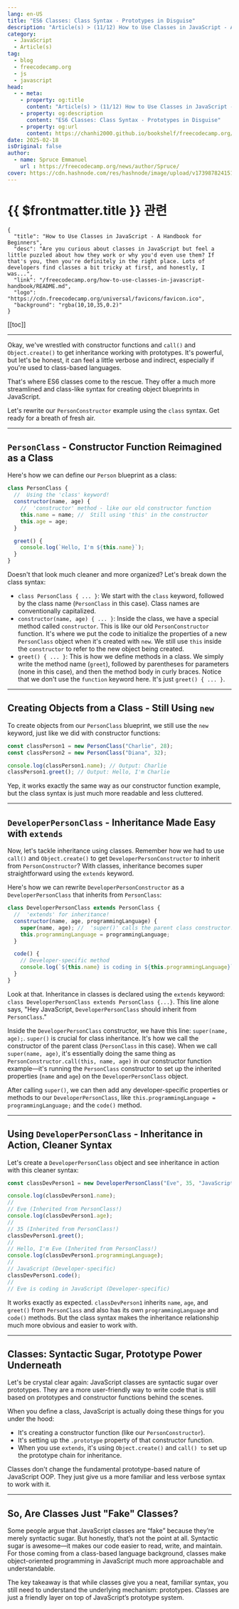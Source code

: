 ```yaml
---
lang: en-US
title: "ES6 Classes: Class Syntax - Prototypes in Disguise"
description: "Article(s) > (11/12) How to Use Classes in JavaScript - A Handbook for Beginners"
category:
  - JavaScript
  - Article(s)
tag:
  - blog
  - freecodecamp.org
  - js
  - javascript
head:
  - - meta:
    - property: og:title
      content: "Article(s) > (11/12) How to Use Classes in JavaScript - A Handbook for Beginners"
    - property: og:description
      content: "ES6 Classes: Class Syntax - Prototypes in Disguise"
    - property: og:url
      content: https://chanhi2000.github.io/bookshelf/freecodecamp.org/how-to-use-classes-in-javascript-handbook/es6-classes-class-syntax-prototypes-in-disguise.html
date: 2025-02-18
isOriginal: false
author:
  - name: Spruce Emmanuel
    url : https://freecodecamp.org/news/author/Spruce/
cover: https://cdn.hashnode.com/res/hashnode/image/upload/v1739878241514/a725b4af-8061-49c2-9575-2aa4096acb74.png
---
```


# {{ $frontmatter.title }} 관련

```component VPCard
{
  "title": "How to Use Classes in JavaScript - A Handbook for Beginners",
  "desc": "Are you curious about classes in JavaScript but feel a little puzzled about how they work or why you'd even use them? If that's you, then you're definitely in the right place. Lots of developers find classes a bit tricky at first, and honestly, I was...",
  "link": "/freecodecamp.org/how-to-use-classes-in-javascript-handbook/README.md",
  "logo": "https://cdn.freecodecamp.org/universal/favicons/favicon.ico",
  "background": "rgba(10,10,35,0.2)"
}
```

[[toc]]

---

<SiteInfo
  name="How to Use Classes in JavaScript - A Handbook for Beginners"
  desc="Are you curious about classes in JavaScript but feel a little puzzled about how they work or why you'd even use them? If that's you, then you're definitely in the right place. Lots of developers find classes a bit tricky at first, and honestly, I was..."
  url="https://freecodecamp.org/news/how-to-use-classes-in-javascript-handbook#heading-es6-classes-class-syntax-prototypes-in-disguise"
  logo="https://cdn.freecodecamp.org/universal/favicons/favicon.ico"
  preview="https://cdn.hashnode.com/res/hashnode/image/upload/v1739878241514/a725b4af-8061-49c2-9575-2aa4096acb74.png"/>


Okay, we've wrestled with constructor functions and `call()` and `Object.create()` to get inheritance working with prototypes. It's powerful, but let's be honest, it can feel a little verbose and indirect, especially if you're used to class-based languages.

That's where ES6 classes come to the rescue. They offer a much more streamlined and class-like syntax for creating object blueprints in JavaScript.

Let's rewrite our `PersonConstructor` example using the `class` syntax. Get ready for a breath of fresh air.

---

## `PersonClass` - Constructor Function Reimagined as a Class

Here's how we can define our `Person` blueprint as a class:

```js
class PersonClass {
  //  Using the 'class' keyword!
  constructor(name, age) {
    //  'constructor' method - like our old constructor function
    this.name = name; //  Still using 'this' in the constructor
    this.age = age;
  }

  greet() {
    console.log(`Hello, I'm ${this.name}`);
  }
}
```

Doesn't that look much cleaner and more organized? Let's break down the class syntax:

- `class PersonClass { ... }`: We start with the `class` keyword, followed by the class name (`PersonClass` in this case). Class names are conventionally capitalized.
- `constructor(name, age) { ... }`: Inside the class, we have a special method called `constructor`. This is like our old `PersonConstructor` function. It's where we put the code to initialize the properties of a new `PersonClass` object when it's created with `new`. We still use `this` inside the `constructor` to refer to the new object being created.
- `greet() { ... }`: This is how we define methods in a class. We simply write the method name (`greet`), followed by parentheses for parameters (none in this case), and then the method body in curly braces. Notice that we don't use the `function` keyword here. It's just `greet() { ... }`.

---

## Creating Objects from a Class - Still Using `new`

To create objects from our `PersonClass` blueprint, we still use the `new` keyword, just like we did with constructor functions:

```js
const classPerson1 = new PersonClass("Charlie", 28);
const classPerson2 = new PersonClass("Diana", 32);

console.log(classPerson1.name); // Output: Charlie
classPerson1.greet(); // Output: Hello, I'm Charlie
```

Yep, it works exactly the same way as our constructor function example, but the class syntax is just much more readable and less cluttered.

---

## `DeveloperPersonClass` - Inheritance Made Easy with `extends`

Now, let's tackle inheritance using classes. Remember how we had to use `call()` and `Object.create()` to get `DeveloperPersonConstructor` to inherit from `PersonConstructor`? With classes, inheritance becomes super straightforward using the `extends` keyword.

Here's how we can rewrite `DeveloperPersonConstructor` as a `DeveloperPersonClass` that inherits from `PersonClass`:

```js
class DeveloperPersonClass extends PersonClass {
  //  'extends' for inheritance!
  constructor(name, age, programmingLanguage) {
    super(name, age); //  'super()' calls the parent class constructor!
    this.programmingLanguage = programmingLanguage;
  }

  code() {
    // Developer-specific method
    console.log(`${this.name} is coding in ${this.programmingLanguage}`);
  }
}
```

Look at that. Inheritance in classes is declared using the `extends` keyword: `class DeveloperPersonClass extends PersonClass {...}`. This line alone says, "Hey JavaScript, `DeveloperPersonClass` should inherit from `PersonClass`."

Inside the `DeveloperPersonClass` constructor, we have this line: `super(name, age);`. `super()` is crucial for class inheritance. It's how we call the constructor of the parent class (`PersonClass` in this case). When we call `super(name, age)`, it's essentially doing the same thing as `PersonConstructor.call(this, name, age)` in our constructor function example—it's running the `PersonClass` constructor to set up the inherited properties (`name` and `age`) on the `DeveloperPersonClass` object.

After calling `super()`, we can then add any developer-specific properties or methods to our `DeveloperPersonClass`, like `this.programmingLanguage = programmingLanguage;` and the `code()` method.

---

## Using `DeveloperPersonClass` - Inheritance in Action, Cleaner Syntax

Let's create a `DeveloperPersonClass` object and see inheritance in action with this cleaner syntax:

```js
const classDevPerson1 = new DeveloperPersonClass("Eve", 35, "JavaScript");

console.log(classDevPerson1.name);
//
// Eve (Inherited from PersonClass!)
console.log(classDevPerson1.age);
//
// 35 (Inherited from PersonClass!)
classDevPerson1.greet(); 
//
// Hello, I'm Eve (Inherited from PersonClass!)
console.log(classDevPerson1.programmingLanguage);
//
// JavaScript (Developer-specific)
classDevPerson1.code(); 
//
// Eve is coding in JavaScript (Developer-specific)
```

It works exactly as expected. `classDevPerson1` inherits `name`, `age`, and `greet()` from `PersonClass` and also has its own `programmingLanguage` and `code()` methods. But the class syntax makes the inheritance relationship much more obvious and easier to work with.

---

## Classes: Syntactic Sugar, Prototype Power Underneath

Let's be crystal clear again: JavaScript classes are syntactic sugar over prototypes. They are a more user-friendly way to write code that is still based on prototypes and constructor functions behind the scenes.

When you define a class, JavaScript is actually doing these things for you under the hood:

- It's creating a constructor function (like our `PersonConstructor`).
- It's setting up the `.prototype` property of that constructor function.
- When you use `extends`, it's using `Object.create()` and `call() to` set up the prototype chain for inheritance.

Classes don't change the fundamental prototype-based nature of JavaScript OOP. They just give us a more familiar and less verbose syntax to work with it.

---

## So, Are Classes Just "Fake" Classes?

Some people argue that JavaScript classes are “fake” because they’re merely syntactic sugar. But honestly, that’s not the point at all. Syntactic sugar is awesome—it makes our code easier to read, write, and maintain. For those coming from a class-based language background, classes make object-oriented programming in JavaScript much more approachable and understandable.

The key takeaway is that while classes give you a neat, familiar syntax, you still need to understand the underlying mechanism: prototypes. Classes are just a friendly layer on top of JavaScript’s prototype system.
